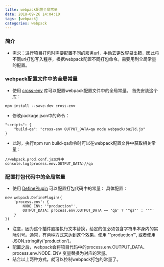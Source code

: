 ```yaml
---
title: webpack配置全局常量
date: 2018-09-26 14:04:10
tags: [webpack]
categories: webpack
---
```


### 简介

- 需求：进行项目打包时需要配置不同的服务url，手动去更改容易出错，因此将不同url打包写入程序，根据webpack配置不同打包命令。需要用到全局常量的配置。

### webpack配置文件中的全局常量

- 使用 [cross-env](https://www.npmjs.com/package/cross-env) 库可以配置webpack配置文件中的全局常量。
首先安装这个库：

```
npm install --save-dev cross-env
```

- 修改package.json中的命令：

```
"scripts": {
    "build-qa": "cross-env OUTPUT_DATA=qa node webpack/build.js"
}
```

- 此时，执行npm run build-qa命令时可以在webpack配置文件中获取相关常量：

```
//webpack.prod.conf.js文件中
console.log(process.env.OUTPUT_DATA)//qa
```

### 配置打包代码中的全局常量

- 使用 [DefinePlugin](https://www.webpackjs.com/plugins/define-plugin/) 可以配置打包代码中的常量：
具体配置：

```
new webpack.DefinePlugin({
    'process.env': {
        NODE_ENV: '"production"',
        OUTPUT_DATA: process.env.OUTPUT_DATA == 'qa' ? '"qa"' : '""'
    }
})
```

- 注意，因为这个插件直接执行文本替换，给定的值必须包含字符串本身内的实际引号。通常，有两种方式来达到这个效果，使用 '"production"', 或者使用 JSON.stringify('production')。
- 配置之后，webpack会将项目代码中的process.env.OUTPUT_DATA、process.env.NODE_ENV 变量替换为对应的常量。
- 结合以上两种方式，就可以控制webpack打包的常量了。



